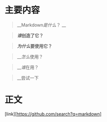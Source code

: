 # 主要内容
> __Markdown*是什么*？ __

> __*谁*创造了它？__

> __*为什么*要使用它？__

> __*怎么*使用？

> __*谁*在用？

> __尝试一下

# 正文


[link][https://github.com/search?q=markdown]

